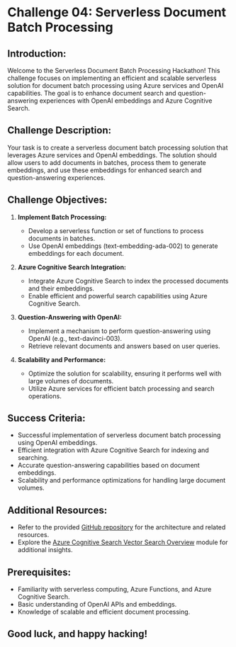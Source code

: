 # Challenge 04: Serverless Document Batch Processing 

## Introduction:

Welcome to the Serverless Document Batch Processing Hackathon! This challenge focuses on implementing an efficient and scalable serverless solution for document batch processing using Azure services and OpenAI capabilities. The goal is to enhance document search and question-answering experiences with OpenAI embeddings and Azure Cognitive Search.

## Challenge Description:

Your task is to create a serverless document batch processing solution that leverages Azure services and OpenAI embeddings. The solution should allow users to add documents in batches, process them to generate embeddings, and use these embeddings for enhanced search and question-answering experiences.

## Challenge Objectives:

1. **Implement Batch Processing:**
   - Develop a serverless function or set of functions to process documents in batches.
   - Use OpenAI embeddings (text-embedding-ada-002) to generate embeddings for each document.

2. **Azure Cognitive Search Integration:**
   - Integrate Azure Cognitive Search to index the processed documents and their embeddings.
   - Enable efficient and powerful search capabilities using Azure Cognitive Search.

3. **Question-Answering with OpenAI:**
   - Implement a mechanism to perform question-answering using OpenAI (e.g., text-davinci-003).
   - Retrieve relevant documents and answers based on user queries.

4. **Scalability and Performance:**
   - Optimize the solution for scalability, ensuring it performs well with large volumes of documents.
   - Utilize Azure services for efficient batch processing and search operations.

## Success Criteria:

- Successful implementation of serverless document batch processing using OpenAI embeddings.
- Efficient integration with Azure Cognitive Search for indexing and searching.
- Accurate question-answering capabilities based on document embeddings.
- Scalability and performance optimizations for handling large document volumes.

## Additional Resources:

- Refer to the provided [GitHub repository](https://github.com/ruoccofabrizio/azure-open-ai-embeddings-qna) for the architecture and related resources.
- Explore the [Azure Cognitive Search Vector Search Overview](https://learn.microsoft.com/en-us/azure/search/vector-search-overview) module for additional insights.


## Prerequisites:

- Familiarity with serverless computing, Azure Functions, and Azure Cognitive Search.
- Basic understanding of OpenAI APIs and embeddings.
- Knowledge of scalable and efficient document processing.

## Good luck, and happy hacking!
